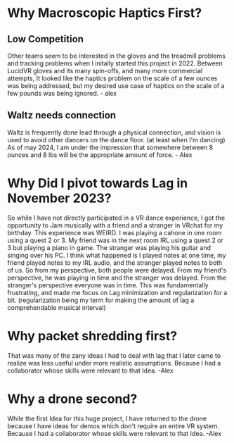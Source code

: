 # Why Macroscopic Haptics First?
## Low Competition
Other teams seem to be interested in the gloves and the treadmill problems and tracking problems when I initally started this project in 2022. 
Between LucidVR gloves and its many spin-offs, and many more commercial attempts, It looked like the haptics problem on the scale of a few ounces was being addressed, but
my desired use case of haptics on the scale of a few pounds was being ignored. - alex
## Waltz needs connection
Waltz is frequently done lead through a physical connection, and vision is used to avoid other dancers on the dance floor. (at least when I'm dancing)
As of may 2024, I am under the impression that somewhere between 8 ounces and 8 lbs will be the appropriate amount of force.  - Alex
# Why Did I pivot towards Lag in November 2023?
So while I have not directly participated in a VR dance experience, I got the opportunity to Jam musically with a friend and a stranger in VRchat for my birthday.
This experience was WEIRD. I was playing a cahone in one room using a quest 2 or 3. My friend was in the next room IRL using a quest 2 or 3 but playing a piano in game. The stranger was playing his guitar and singing over his PC.
I think what happened is I played notes at one time, my friend played notes to my IRL audio, and the stranger played notes to both of us.
So from my perspective, both people were delayed. From my friend's perspective, he was playing in time and the stranger was delayed. From the stranger's perspective everyone was in time. This was fundamentally frustrating, and made me focus on Lag minimization and regularization for a bit. (regularization being my term for making the amount of lag a comprehendable musical interval)
# Why packet shredding first?
That was many of the zany ideas I had to deal with lag that I later came to realize was less useful under more realistic assumptions.
Because I had a collaborator whose skills were relevant to that Idea. -Alex
# Why a drone second?
While the first Idea for this huge project, I have returned to the drone because I have ideas for demos which don't require an entire VR system.
Because I had a collaborator whose skills were relevant to that Idea. -Alex
